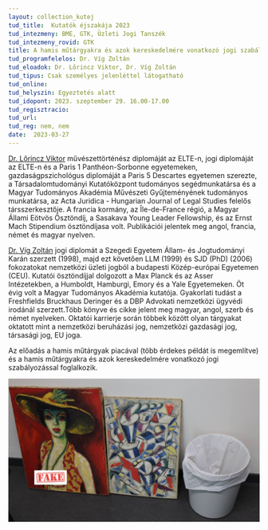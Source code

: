 ```yaml
---
layout: collection_kutej
tud_title:  Kutatók éjszakája 2023
tud_intezmeny: BME, GTK, Üzleti Jogi Tanszék
tud_intezmeny_rovid: GTK
title: A hamis műtárgyakra és azok kereskedelmére vonatkozó jogi szabályozás
tud_programfelelos: Dr. Víg Zoltán
tud_eloadok: Dr. Lőrincz Viktor, Dr. Víg Zoltán
tud_tipus: Csak személyes jelenléttel látogatható
tud_online: 
tud_helyszin: Egyeztetés alatt
tud_idopont: 2023. szeptember 29. 16.00-17.00
tud_regisztracio: 
tud_url: 
tud_reg: nem, nem
date:  2023-03-27
---
```


[Dr. Lőrincz Viktor](https://jog.tk.hu/kutato/lorincz-viktor) művészettörténész diplomáját az ELTE-n, jogi diplomáját az ELTE-n és a Paris 1 Panthéon-Sorbonne egyetemeken, gazdaságpszichológus diplomáját a Paris 5 Descartes egyetemen szerezte, a Társadalomtudományi Kutatóközpont tudományos segédmunkatársa és a Magyar Tudományos Akadémia Művészeti Gyűjteményének tudományos munkatársa, az Acta Juridica - Hungarian Journal of Legal Studies felelős társszerkesztője. A francia kormány, az Île-de-France régió, a Magyar Állami Eötvös Ösztöndíj, a Sasakava Young Leader Fellowship, és az Ernst Mach Stipendium ösztöndíjasa volt. Publikációi jelentek meg angol, francia, német és magyar nyelven.

[Dr. Víg Zoltán](https://law.bme.hu/munkatarsaink ) jogi diplomát a Szegedi Egyetem Állam- és Jogtudományi Karán szerzett (1998), majd ezt követően LLM (1999) és SJD (PhD) (2006) fokozatokat nemzetközi üzleti jogból a budapesti Közép-európai Egyetemen (CEU). Kutatói ösztöndíjjal dolgozott a Max Planck és az Asser Intézetekben, a Humboldt, Hamburgi, Emory és a Yale Egyetemeken. Öt évig volt a Magyar Tudományos Akadémia kutatója. Gyakorlati tudást a Freshfields Bruckhaus Deringer és a DBP Advokati nemzetközi ügyvédi irodánál szerzett.Több könyve és cikke jelent meg magyar, angol, szerb és német nyelveken. Oktatói karrierje során többek között olyan tárgyakat oktatott mint a nemzetközi beruházási jog, nemzetközi gazdasági jog, társasági jog, EU joga.

Az előadás a hamis műtárgyak piacával (több érdekes példát is megemlítve) és a hamis műtárgyakra és azok kereskedelmére vonatkozó jogi szabályozással foglalkozik.

![A hamis műtárgyakra és azok kereskedelmére vonatkozó jogi szabályozás](images/a-hamis-mutargyakra-es-azok-kereskedelemre-vonatkozo-jogi-szabalyozas.jpg)
